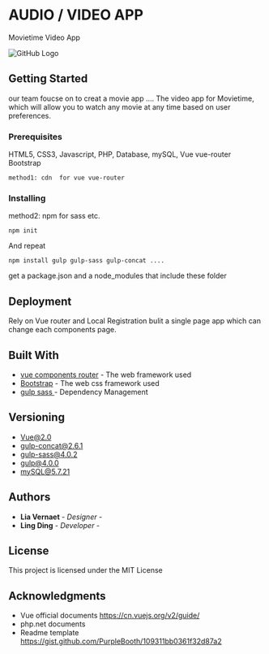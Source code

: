 # AUDIO / VIDEO APP
Movietime Video App

![GitHub Logo](https://raw.githubusercontent.com/LiaVernaet/Vernaet_Lia_videoApp/master/assets/logolarge.png)


## Getting Started

our team foucse on to creat a movie app ....
The video app for Movietime, which will allow you to watch any movie at any time based on user preferences.

### Prerequisites

HTML5, CSS3, Javascript, PHP, Database, mySQL, 
Vue vue-router Bootstrap

```
method1: cdn  for vue vue-router 
```

### Installing

method2: npm for sass etc.

```
npm init 
```

And repeat

```
npm install gulp gulp-sass gulp-concat ....
```

get a package.json and a node_modules that include these folder


## Deployment

Rely on Vue router and Local Registration bulit a single page app which can change each components page.

## Built With

* [vue components router](https://cn.vuejs.org/v2/guide/routing.html) - The web framework used
* [Bootstrap](https://getbootstrap.com/docs/4.3/getting-started/introduction/) - The web css framework used
* [gulp sass ](https://www.npmjs.com/package/gulp-sass) - Dependency Management



## Versioning

+ Vue@2.0
+ gulp-concat@2.6.1
+ gulp-sass@4.0.2
+ gulp@4.0.0
+ mySQL@5.7.21

## Authors

* **Lia Vernaet** - *Designer* - 
* **Ling Ding** - *Developer* - 


## License

This project is licensed under the MIT License 

## Acknowledgments

* Vue official documents https://cn.vuejs.org/v2/guide/
* php.net documents
* Readme template https://gist.github.com/PurpleBooth/109311bb0361f32d87a2
